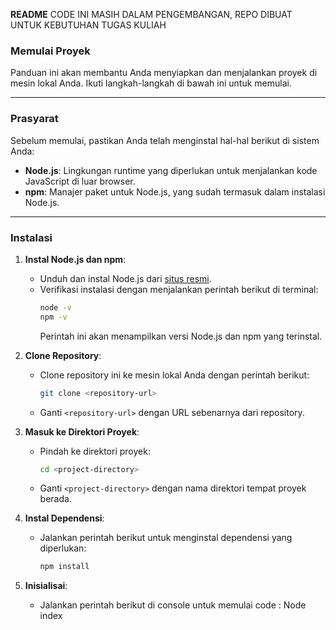 **README**
CODE INI MASIH DALAM PENGEMBANGAN, REPO DIBUAT UNTUK KEBUTUHAN TUGAS KULIAH

### **Memulai Proyek**

Panduan ini akan membantu Anda menyiapkan dan menjalankan proyek di mesin lokal Anda. Ikuti langkah-langkah di bawah ini untuk memulai.

---

### **Prasyarat**

Sebelum memulai, pastikan Anda telah menginstal hal-hal berikut di sistem Anda:

- **Node.js**: Lingkungan runtime yang diperlukan untuk menjalankan kode JavaScript di luar browser.
- **npm**: Manajer paket untuk Node.js, yang sudah termasuk dalam instalasi Node.js.

---

### **Instalasi**

1. **Instal Node.js dan npm**:
   - Unduh dan instal Node.js dari [situs resmi](https://nodejs.org/).
   - Verifikasi instalasi dengan menjalankan perintah berikut di terminal:
     ```bash
     node -v
     npm -v
     ```
     Perintah ini akan menampilkan versi Node.js dan npm yang terinstal.

2. **Clone Repository**:
   - Clone repository ini ke mesin lokal Anda dengan perintah berikut:
     ```bash
     git clone <repository-url>
     ```
   - Ganti `<repository-url>` dengan URL sebenarnya dari repository.

3. **Masuk ke Direktori Proyek**:
   - Pindah ke direktori proyek:
     ```bash
     cd <project-directory>
     ```
   - Ganti `<project-directory>` dengan nama direktori tempat proyek berada.

4. **Instal Dependensi**:
   - Jalankan perintah berikut untuk menginstal dependensi yang diperlukan:
     ```bash
     npm install
     ```
5. **Inisialisai**:
   - Jalankan perintah berikut di console untuk memulai code :
     Node index
  

